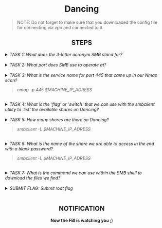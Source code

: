 <h1 align="center">Dancing</h1>

> NOTE: Do not forget to make sure that you downloaded the config file for connecting via vpn and connected to it. 

<h2 align="center">STEPS</h2>

<details> 
    <summary>
        <i>TASK 1: What does the 3-letter acronym SMB stand for?</i>
    </summary>
    <br>
    <b>Server Message Block</b>
</details><br>

<details> 
    <summary>
        <i>TASK 2: What port does SMB use to operate at?</i>
    </summary>
    <br>
    <b>445</b>
</details><br>

<details> 
    <summary>
        <i>TASK 3: What is the service name for port 445 that came up in our Nmap scan?</i>
        <blockquote><i>nmap -p 445 $MACHINE_IP_ADRESS</i></blockquote>
    </summary>
    <br>
    <b>microsoft-ds</b>
</details><br>

<details> 
    <summary>
        <i>TASK 4: What is the 'flag' or 'switch' that we can use with the smbclient utility to 'list' the available shares on Dancing?</i>
    </summary>
    <br>
    <b>-L</b>
</details><br>

<details> 
    <summary>
        <i>TASK 5: How many shares are there on Dancing?</i>
        <blockquote><i>smbclient -L $MACHINE_IP_ADRESS</i></blockquote>
    </summary>
    <br>
    <b>4</b>
</details><br>

<details> 
    <summary>
        <i>TASK 6: What is the name of the share we are able to access in the end with a blank password?</i>
        <blockquote><i>smbclient -L $MACHINE_IP_ADRESS</i></blockquote>
    </summary>
    <br>
    <b>WorkShares </b>
</details><br>

<details> 
    <summary>
        <i>TASK 7: What is the command we can use within the SMB shell to download the files we find?</i>
    </summary>
    <br>
    <b>get</b>
</details><br>

<details> 
    <summary>
        <i>SUBMIT FLAG: Submit root flag</i>
    </summary>
    <br>
    <b>You should connected via smbclient: smbclient //$MACHINE_IP_ADRESS/WorkShares -U " "%" "</b>
</details><br>


<h2 align="center">NOTIFICATION</h2>

<p align="center">
    <b>Now the FBI is watching you ;)</b>
</p>
